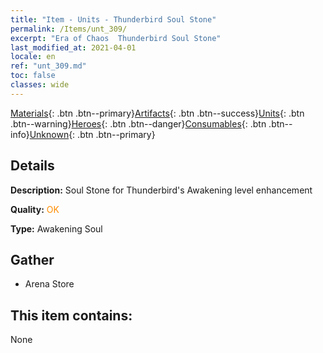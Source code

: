 ```yaml
---
title: "Item - Units - Thunderbird Soul Stone"
permalink: /Items/unt_309/
excerpt: "Era of Chaos  Thunderbird Soul Stone"
last_modified_at: 2021-04-01
locale: en
ref: "unt_309.md"
toc: false
classes: wide
---
```

 [Materials](/Items/){: .btn .btn--primary}[Artifacts](/Items/Artifacts/){: .btn .btn--success}[Units](/Items/Units/){: .btn .btn--warning}[Heroes](/Items/Heroes/){: .btn .btn--danger}[Consumables](/Items/Consumables/){: .btn .btn--info}[Unknown](/Items/Unknown/){: .btn .btn--primary}

## Details
 **Description:** Soul Stone for Thunderbird's Awakening level enhancement

 **Quality:** <span style="color: #FF8C00">OK</span>

 **Type:** Awakening Soul

## Gather

*    Arena Store 

## This item contains:

  None

